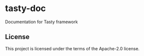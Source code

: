 # tasty-doc
Documentation for Tasty framework

## License
This project is licensed under the terms of the Apache-2.0 license.
